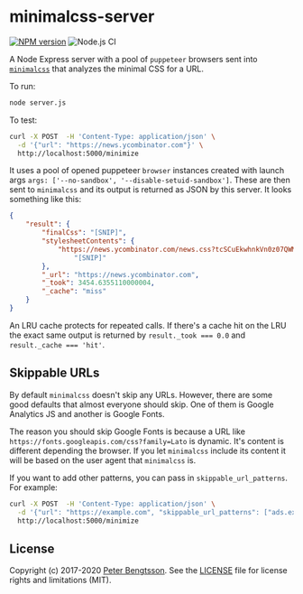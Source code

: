 # minimalcss-server

[![NPM version](https://img.shields.io/npm/v/minimalcss-server.svg)](https://www.npmjs.com/package/minimalcss-server)
![Node.js CI](https://github.com/peterbe/minimalcss-server/workflows/Node.js%20CI/badge.svg)

A Node Express server with a pool of `puppeteer` browsers
sent into [`minimalcss`](https://github.com/peterbe/minimalcss) that
analyzes the minimal CSS for a URL.

To run:

```sh
node server.js
```

To test:

```sh
curl -X POST  -H 'Content-Type: application/json' \
  -d '{"url": "https://news.ycombinator.com"}' \
  http://localhost:5000/minimize
```

It uses a pool of opened puppeteer `browser` instances created with
launch args `args: ['--no-sandbox', '--disable-setuid-sandbox']`.
These are then sent to `minimalcss` and its output is returned as JSON
by this server. It looks something like this:

```json
{
    "result": {
        "finalCss": "[SNIP]",
        "stylesheetContents": {
            "https://news.ycombinator.com/news.css?tcSCuEkwhnkVn0z07QWM":
                "[SNIP]"
        },
        "_url": "https://news.ycombinator.com",
        "_took": 3454.6355110000004,
        "_cache": "miss"
    }
}
```

An LRU cache protects for repeated calls. If there's a cache hit on the LRU
the exact same output is returned by `result._took === 0.0` and
`result._cache === 'hit'`.

## Skippable URLs

By default `minimalcss` doesn't skip any URLs. However, there are some good
defaults that almost everyone should skip. One of them is Google Analytics JS
and another is Google Fonts.

The reason you should skip Google Fonts is because a URL like
`https://fonts.googleapis.com/css?family=Lato` is dynamic. It's content is
different depending the browser. If you let `minimalcss` include its content
it will be based on the user agent that `minimalcss` is.

If you want to add other patterns, you can pass in `skippable_url_patterns`.
For example:

```sh
curl -X POST  -H 'Content-Type: application/json' \
  -d '{"url": "https://example.com", "skippable_url_patterns": ["ads.example.com"]}' \
  http://localhost:5000/minimize
```

## License

Copyright (c) 2017-2020 [Peter Bengtsson](https://www.peterbe.com).
See the [LICENSE](/LICENSE) file for license rights and limitations (MIT).
